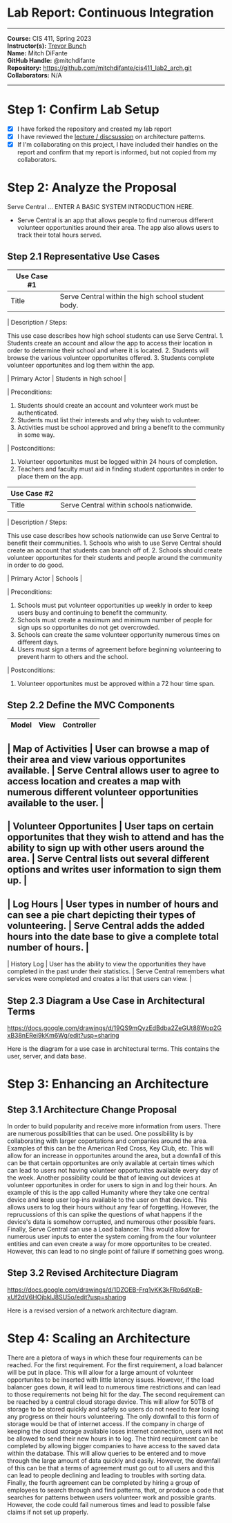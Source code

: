 # Lab Report: Continuous Integration
___
**Course:** CIS 411, Spring 2023  
**Instructor(s):** [Trevor Bunch](https://github.com/trevordbunch)  
**Name:** Mitch DiFante  
**GitHub Handle:** @mitchdifante  
**Repository:** https://github.com/mitchdifante/cis411_lab2_arch.git
**Collaborators:** N/A
___

# Step 1: Confirm Lab Setup
- [x] I have forked the repository and created my lab report
- [x] I have reviewed the [lecture / discsussion](../assets/04p1_SolutionArchitectures.pdf) on architecture patterns.
- [x] If I'm collaborating on this project, I have included their handles on the report and confirm that my report is informed, but not copied from my collaborators.

# Step 2: Analyze the Proposal
Serve Central ... ENTER A BASIC SYSTEM INTRODUCTION HERE.

- Serve Central is an app that allows people to find numerous different volunteer opportunities around their area. The app also allows users to track their total hours served. 

## Step 2.1 Representative Use Cases  

| Use Case #1 | |
|---|---|
| Title | Serve Central within the high school student body. |

| Description / Steps: 

This use case describes how high school students can use Serve Central. 
    1. Students create an account and allow the app to access their location in order to determine their school and where it is located.
    2. Students will browse the various volunteer opportunites offered.
    3. Students complete volunteer opportunites and log them within the app. 


| Primary Actor | Students in high school |

| Preconditions:

1. Students should create an account and volunteer work must be authenticated.
2. Students must list their interests and why they wish to volunteer.
3. Activities must be school approved and bring a benefit to the community in some way.

| Postconditions:

1. Volunteer opportunites must be logged within 24 hours of completion.
2. Teachers and faculty must aid in finding student opportunites in order to place them on the app.

| Use Case #2 | |
|---|---|
| Title | Serve Central within schools nationwide. |

| Description / Steps: 

This use case describes how schools nationwide can use Serve Central to benefit their communities.
    1. Schools who wish to use Serve Central should create an account that students can branch off of.
    2. Schools should create volunteer opportunites for their students and people around the community in order to do good.

| Primary Actor | Schools |

| Preconditions:

1. Schools must put volunteer opportunities up weekly in order to keep users busy and continuing to benefit the community.
2. Schools must create a maximum and minimum number of people for sign ups so opportunites do not get overcrowded.
3. Schools can create the same volunteer opportunity numerous times on different days.
4. Users must sign a terms of agreement before beginning volunteering to prevent harm to others and the school.

| Postconditions:

1. Volunteer opportunites must be approved within a 72 hour time span.

## Step 2.2 Define the MVC Components

| Model | View | Controller |
|---|---|---|

| Map of Activities | User can browse a map of their area and view various opportunites available. | Serve Central allows user to agree to access location and creates a map with numerous different volunteer opportunities available to the user. |
----------
| Volunteer Opportunites | User taps on certain opportunites that they wish to attend and has the ability to sign up with other users around the area. | Serve Central lists out several different options and writes user information to sign them up. |
----------
| Log Hours | User types in number of hours and can see a pie chart depicting their types of volunteering. | Serve Central adds the added hours into the date base to give a complete total number of hours. |
----------
| History Log | User has the ability to view the opportunities they have completed in the past under their statistics. | Serve Central remembers what services were completed and creates a list that users can view. |

## Step 2.3 Diagram a Use Case in Architectural Terms

https://docs.google.com/drawings/d/19QS9mQyzEdBdba2ZeGUt88Wop2GxB38nERei9kKm6Wg/edit?usp=sharing

Here is the diagram for a use case in architectural terms. This contains the user, server, and data base. 

# Step 3: Enhancing an Architecture

## Step 3.1 Architecture Change Proposal

In order to build popularity and receive more information from users. There are numerous possibilities that can be used. One possibiility is by collaborating with larger coportations and companies around the area. Examples of this can be the American Red Cross, Key Club, etc. This will allow for an increase in opportunites around the area, but a downfall of this can be that certain opportunites are only available at certain times which can lead to users not having volunteer opportunites available every day of the week. Another possibility could be that of leaving out devices at volunteer opportunites in order for users to sign in and log their hours. An example of this is the app called Humanity where they take one central device and keep user log-ins available to the user on that device. This allows users to log their hours without any fear of forgetting. However, the reprucussions of this can spike the questions of what happens if the device's data is somehow corrupted, and numerous other possible fears. Finally, Serve Central can use a Load balancer. This would allow for numerous user inputs to enter the system coming from the four volunteer entities and can even create a way for more opportunites to be created. However, this can lead to no single point of failure if something goes wrong. 

## Step 3.2 Revised Architecture Diagram

https://docs.google.com/drawings/d/1DZOEB-Frq1vKK3kFRo6dXpB-xUf2dV6HOjbklJ8SU5o/edit?usp=sharing

Here is a revised version of a network architecture diagram.

# Step 4: Scaling an Architecture

There are a pletora of ways in which these four requirements can be reached. For the first requirement. For the first requirement, a load balancer will be put in place. This will allow for a large amount of volunteer opportunites to be inserted with little latency issues. However, if the load balancer goes down, it will lead to numerous time restrictions and can lead to those requirements not being hit for the day. The second requirement can be reached by a central cloud storage device. This will allow for 50TB of storage to be stored quickly and safely so users do not need to fear losing any progress on their hours volunteering. The only downfall to this form of storage would be that of internet access. If the company in charge of keeping the cloud storage available loses internet connection, users will not be allowed to send their new hours in to log. The third requirement can be completed by allowing bigger companies to have access to the saved data within the database. This will allow queries to be entered and to move through the large amount of data quickly and easily. However, the downfall of this can be that a terms of agreement must go out to all users and this can lead to people declining and leading to troubles with sorting data. Finally, the fourth agreement can be completed by hiring a group of employees to search through and find patterns, that, or produce a code that searches for patterns between users volunteer work and possible grants. However, the code could fail numerous times and lead to possible false claims if not set up properly.